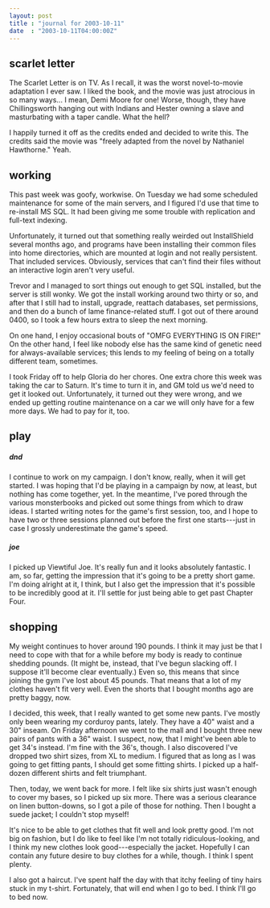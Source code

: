 ```yaml
---
layout: post
title : "journal for 2003-10-11"
date  : "2003-10-11T04:00:00Z"
---
```

## scarlet letter

The Scarlet Letter is on TV.  As I recall, it was the worst novel-to-movie adaptation I ever saw.  I liked the book, and the movie was just atrocious in so many ways... I mean, Demi Moore for one!  Worse, though, they have Chillingsworth hanging out with Indians and Hester owning a slave and masturbating with a taper candle.  What the hell?

I happily turned it off as the credits ended and decided to write this.  The credits said the movie was "freely adapted from the novel by Nathaniel Hawthorne."  Yeah.

## working

This past week was goofy, workwise.  On Tuesday we had some scheduled maintenance for some of the main servers, and I figured I'd use that time to re-install MS SQL.  It had been giving me some trouble with replication and full-text indexing.

Unfortunately, it turned out that something really weirded out InstallShield several months ago, and programs have been installing their common files into home directories, which are mounted at login and not really persistent.  That included services.  Obviously, services that can't find their files without an interactive login aren't very useful.

Trevor and I managed to sort things out enough to get SQL installed, but the server is still wonky.  We got the install working around two thirty or so, and after that I still had to install, upgrade, reattach databases, set permissions, and then do a bunch of lame finance-related stuff.  I got out of there around 0400, so I took a few hours extra to sleep the next morning.

On one hand, I enjoy occasional bouts of "OMFG EVERYTHING IS ON FIRE!"  On the other hand, I feel like nobody else has the same kind of genetic need for always-available services; this lends to my feeling of being on a totally different team, sometimes.

I took Friday off to help Gloria do her chores.  One extra chore this week was taking the car to Saturn.  It's time to turn it in, and GM told us we'd need to get it looked out.  Unfortunately, it turned out they were wrong, and we ended up getting routine maintenance on a car we will only have for a few more days. We had to pay for it, too.

## play

<h5>dnd</h5>I continue to work on my campaign.  I don't know, really, when it will get started.  I was hoping that I'd be playing in a campaign by now, at least, but nothing has come together, yet.  In the meantime, I've pored through the various monsterbooks and picked out some things from which to draw ideas.  I started writing notes for the game's first session, too, and I hope to have two or three sessions planned out before the first one starts---just in case I grossly underestimate the game's speed.<h5>joe</h5>I picked up Viewtiful Joe.  It's really fun and it looks absolutely fantastic. I am, so far, getting the impression that it's going to be a pretty short game. I'm doing alright at it, I think, but I also get the impression that it's possible to be incredibly good at it.  I'll settle for just being able to get past Chapter Four.

## shopping

My weight continues to hover around 190 pounds.  I think it may just be that I need to cope with that for a while before my body is ready to continue shedding pounds.  (It might be, instead, that I've begun slacking off.  I suppose it'll become clear eventually.)  Even so, this means that since joining the gym I've lost about 45 pounds.  That means that a lot of my clothes haven't fit very well.  Even the shorts that I bought months ago are pretty baggy, now.

I decided, this week, that I really wanted to get some new pants.  I've mostly only been wearing my corduroy pants, lately.  They have a 40" waist and a 30" inseam.  On Friday afternoon we went to the mall and I bought three new pairs of pants with a 36" waist.  I suspect, now, that I might've been able to get 34's instead.  I'm fine with the 36's, though.  I also discovered I've dropped two shirt sizes, from XL to medium.  I figured that as long as I was going to get fitting pants, I should get some fitting shirts.  I picked up a half-dozen different shirts and felt triumphant.

Then, today, we went back for more.  I felt like six shirts just wasn't enough to cover my bases, so I picked up six more.  There was a serious clearance on linen button-downs, so I got a pile of those for nothing.  Then I bought a suede jacket;  I couldn't stop myself!

It's nice to be able to get clothes that fit well and look pretty good.  I'm not big on fashion, but I do like to feel like I'm not totally ridiculous-looking, and I think my new clothes look good---especially the jacket.  Hopefully I can contain any future desire to buy clothes for a while, though.  I think I spent plenty.

I also got a haircut.  I've spent half the day with that itchy feeling of tiny hairs stuck in my t-shirt.  Fortunately, that will end when I go to bed.  I think I'll go to bed now.

